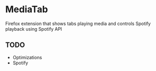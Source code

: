 # MediaTab

Firefox extension that shows tabs playing media and controls Spotify playback using Spotify API

## TODO
- Optimizations
- Spotify
